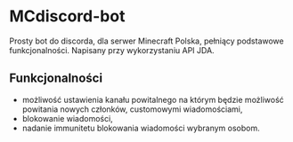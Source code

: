 # MCdiscord-bot
Prosty bot do discorda, dla serwer Minecraft Polska, pełniący podstawowe funkcjonalności.
Napisany przy wykorzystaniu API JDA.

## Funkcjonalności
- możliwość ustawienia kanału powitalnego na którym będzie możliwość 
powitania nowych członków, customowymi wiadomościami,
- blokowanie wiadomości,
- nadanie immunitetu blokowania wiadomości wybranym osobom.
